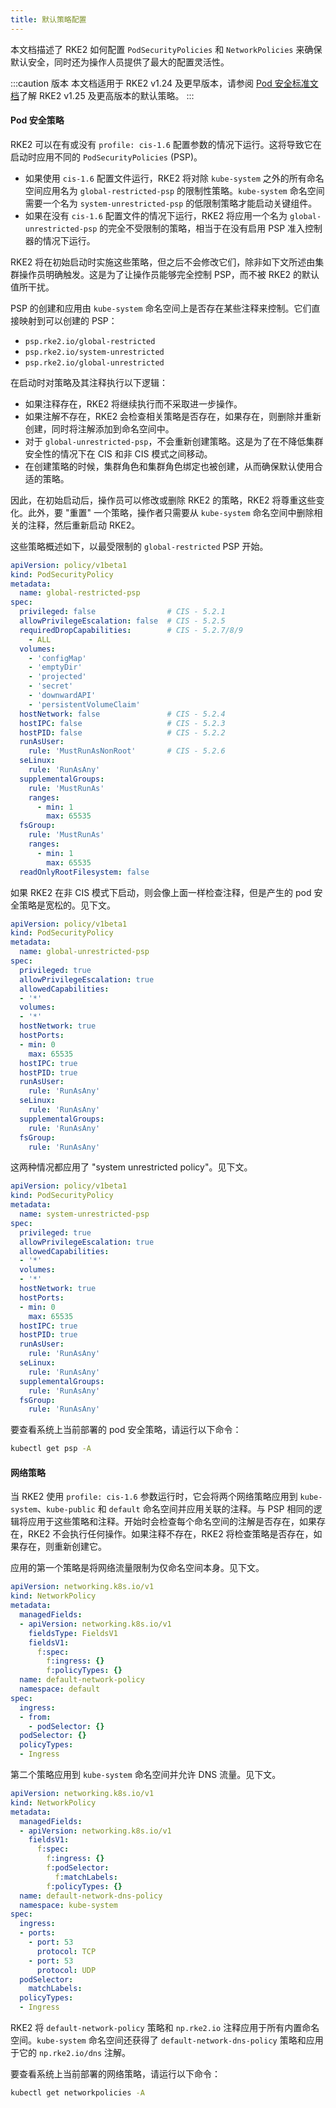 ```yaml
---
title: 默认策略配置
---
```


本文档描述了 RKE2 如何配置 `PodSecurityPolicies` 和 `NetworkPolicies` 来确保默认安全，同时还为操作人员提供了最大的配置灵活性。

:::caution 版本
本文档适用于 RKE2 v1.24 及更早版本，请参阅 [Pod 安全标准文档](./pod_security_standards.md)了解 RKE2 v1.25 及更高版本的默认策略。
:::

#### Pod 安全策略

RKE2 可以在有或没有 `profile: cis-1.6` 配置参数的情况下运行。这将导致它在启动时应用不同的 `PodSecurityPolicies` (PSP)。

* 如果使用 `cis-1.6` 配置文件运行，RKE2 将对除 `kube-system` 之外的所有命名空间应用名为 `global-restricted-psp` 的限制性策略。`kube-system` 命名空间需要一个名为 `system-unrestricted-psp` 的低限制策略才能启动关键组件。
* 如果在没有 `cis-1.6` 配置文件的情况下运行，RKE2 将应用一个名为 `global-unrestricted-psp` 的完全不受限制的策略，相当于在没有启用 PSP 准入控制器的情况下运行。

RKE2 将在初始启动时实施这些策略，但之后不会修改它们，除非如下文所述由集群操作员明确触发。这是为了让操作员能够完全控制 PSP，而不被 RKE2 的默认值所干扰。

PSP 的创建和应用由 `kube-system` 命名空间上是否存在某些注释来控制。它们直接映射到可以创建的 PSP：

* `psp.rke2.io/global-restricted`
* `psp.rke2.io/system-unrestricted`
* `psp.rke2.io/global-unrestricted`

在启动时对策略及其注释执行以下逻辑：

* 如果注释存在，RKE2 将继续执行而不采取进一步操作。
* 如果注解不存在，RKE2 会检查相关策略是否存在，如果存在，则删除并重新创建，同时将注解添加到命名空间中。
* 对于 `global-unrestricted-psp`，不会重新创建策略。这是为了在不降低集群安全性的情况下在 CIS 和非 CIS 模式之间移动。
* 在创建策略的时候，集群角色和集群角色绑定也被创建，从而确保默认使用合适的策略。

因此，在初始启动后，操作员可以修改或删除 RKE2 的策略，RKE2 将尊重这些变化。此外，要 "重置" 一个策略，操作者只需要从 `kube-system` 命名空间中删除相关的注释，然后重新启动 RKE2。

这些策略概述如下，以最受限制的 `global-restricted` PSP 开始。

```yaml
apiVersion: policy/v1beta1
kind: PodSecurityPolicy
metadata:
  name: global-restricted-psp
spec:
  privileged: false                # CIS - 5.2.1
  allowPrivilegeEscalation: false  # CIS - 5.2.5
  requiredDropCapabilities:        # CIS - 5.2.7/8/9
    - ALL
  volumes:
    - 'configMap'
    - 'emptyDir'
    - 'projected'
    - 'secret'
    - 'downwardAPI'
    - 'persistentVolumeClaim'
  hostNetwork: false               # CIS - 5.2.4
  hostIPC: false                   # CIS - 5.2.3
  hostPID: false                   # CIS - 5.2.2
  runAsUser:
    rule: 'MustRunAsNonRoot'       # CIS - 5.2.6
  seLinux:
    rule: 'RunAsAny'
  supplementalGroups:
    rule: 'MustRunAs'
    ranges:
      - min: 1
        max: 65535
  fsGroup:
    rule: 'MustRunAs'
    ranges:
      - min: 1
        max: 65535
  readOnlyRootFilesystem: false
```

如果 RKE2 在非 CIS 模式下启动，则会像上面一样检查注释，但是产生的 pod 安全策略是宽松的。见下文。

```yaml
apiVersion: policy/v1beta1
kind: PodSecurityPolicy
metadata:
  name: global-unrestricted-psp
spec:
  privileged: true
  allowPrivilegeEscalation: true
  allowedCapabilities:
  - '*'
  volumes:
  - '*'
  hostNetwork: true
  hostPorts:
  - min: 0
    max: 65535
  hostIPC: true
  hostPID: true
  runAsUser:
    rule: 'RunAsAny'
  seLinux:
    rule: 'RunAsAny'
  supplementalGroups:
    rule: 'RunAsAny'
  fsGroup:
    rule: 'RunAsAny'
```

这两种情况都应用了 "system unrestricted policy"。见下文。

```yaml
apiVersion: policy/v1beta1
kind: PodSecurityPolicy
metadata:
  name: system-unrestricted-psp
spec:
  privileged: true
  allowPrivilegeEscalation: true
  allowedCapabilities:
  - '*'
  volumes:
  - '*'
  hostNetwork: true
  hostPorts:
  - min: 0
    max: 65535
  hostIPC: true
  hostPID: true
  runAsUser:
    rule: 'RunAsAny'
  seLinux:
    rule: 'RunAsAny'
  supplementalGroups:
    rule: 'RunAsAny'
  fsGroup:
    rule: 'RunAsAny'
```

要查看系统上当前部署的 pod 安全策略，请运行以下命令：

```bash
kubectl get psp -A
```

#### 网络策略

当 RKE2 使用 `profile: cis-1.6` 参数运行时，它会将两个网络策略应用到 `kube-system`、`kube-public` 和 `default` 命名空间并应用关联的注释。与 PSP 相同的逻辑将应用于这些策略和注释。开始时会检查每个命名空间的注解是否存在，如果存在，RKE2 不会执行任何操作。如果注释不存在，RKE2 将检查策略是否存在，如果存在，则重新创建它。

应用的第一个策略是将网络流量限制为仅命名空间本身。见下文。

```yaml
apiVersion: networking.k8s.io/v1
kind: NetworkPolicy
metadata:
  managedFields:
  - apiVersion: networking.k8s.io/v1
    fieldsType: FieldsV1
    fieldsV1:
      f:spec:
        f:ingress: {}
        f:policyTypes: {}
  name: default-network-policy
  namespace: default
spec:
  ingress:
  - from:
    - podSelector: {}
  podSelector: {}
  policyTypes:
  - Ingress
```

第二个策略应用到 `kube-system` 命名空间并允许 DNS 流量。见下文。

```yaml
apiVersion: networking.k8s.io/v1
kind: NetworkPolicy
metadata:
  managedFields:
  - apiVersion: networking.k8s.io/v1
    fieldsV1:
      f:spec:
        f:ingress: {}
        f:podSelector:
          f:matchLabels:
        f:policyTypes: {}
  name: default-network-dns-policy
  namespace: kube-system
spec:
  ingress:
  - ports:
    - port: 53
      protocol: TCP
    - port: 53
      protocol: UDP
  podSelector:
    matchLabels:
  policyTypes:
  - Ingress
```

RKE2 将 `default-network-policy` 策略和 `np.rke2.io` 注释应用于所有内置命名空间。`kube-system` 命名空间还获得了 `default-network-dns-policy` 策略和应用于它的 `np.rke2.io/dns` 注解。

要查看系统上当前部署的网络策略，请运行以下命令：

```bash
kubectl get networkpolicies -A
```
